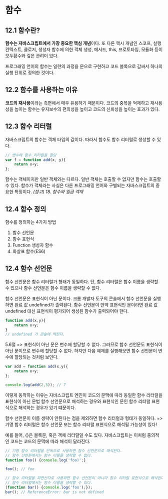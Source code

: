 # 함수
## 12.1 함수란?
**함수는 자바스크립트에서 가장 중요한 핵심 개념**이다. 또 다른 핵시 개념인 스코프, 실행 컨텍스트, 클로저, 생성자 함수에 의한 객체 생성, 메서드, this, 프로토타입, 모듈화 등이 모두홤수와 깊은 관려이 있다.

프로그래밍 언어의 함수는 일련의 과정을 문으로 구현하고 코드 블록으로 감싸서 하나의 실행 단위로 정의한 것이다.

## 12.2 함수를 사용하는 이유
**코드의 재사용**이라는 측면에서 매우 유용하기 때문이다. 코드의 중복을 억제하고 재사용성을 높이는 함수는 유지보수의 편의성을 높이고 코드의 신뢰성을 높이는 효과가 있다.

## 12.3 함수 리터럴
자바스크립트의 함수는 객체 타입의 값이다. 따라서 함수도 함수 리터럴로 생성할 수 있다.
```jsx
// 변수에 함수 리터럴을 할당
var f = function add(x, y){
    return x+y;
};
```
함수는 객체이지만 일반 객체와는 다르다. 일반 객체는 호출할 수 없지만 함수는 호출할 수 있다. 함수가 객체라는 사실은 다른 프로그래밍 언어와 구별되는 자바스크립트의 중요한 특징이다.
*(참고) 18. 함수와 일급 객체*
## 12.4 함수 정의
함수를 정의하는 4가지 방법

1. 함수 선언문
2. 함수 표현식
3. Function 생성자 함수
4. 화살표 함수(ES6)

## 12.4 함수 선언문
함수 선언문은 함수 리터럴가 형태가 동일하다. 단, 함수 리터럴은 함수 이름을 생략할 수 있으나 함수 선언문은 함수 이름을 생략할 수 없다.

함수 선언문은 표현식이 아닌 문이다. 크롬 개발자 도구의 콘솔에서 함수 선언문을 실행하면 완료 값 undefined가 출력된다. 함수 선언문이 만약 표현식인 문이라면 완료 값 undefined 대신 표현식이 평가되어 생성된 함수가 출력돠어야 한다.

```jsx
function add(x,y){
    return x+y;
}
// undefined 가 콘솔에 찍힌다.
```
5.6절 => 표현식이 아닌 문은 변수에 할당할 수 없다. 그러므로 함수 선언문도 표현식이 아닌 문이므로 변수에 할당할 수 없다. 하지만 다음 예제를 실행해보면 함수 선언문이 변수에 할당되는 것처럼 보인다.
```jsx
var add = function add(x,y){
    return x+y;
};

console.log(add(2,5)); // 7
```
이렇게 동작하는 이유는 자바스크립트 엔진이 코드의 문맥에 따라 동일한 함수 리터럴을 표현식이 아닌 문법 함수 선언문으로 해석하는 경우와 표현식인 문인 함수 리터럴 표현식으로 해석하는 경우가 있기 떄문이다. 

함수 선언문이 이름 생략이 안된다는 점을 제외하면 함수 리터럴과 형태가 동일하다. => 기명 함수 리터럴은 함수 선언문 또는 함수 리터럴 표현식으로 해석될 가능성이 있다!

예를 들어, {}은 블록문, 혹은 객체 리터럴일 수도 있다. 자바스크립트는 이처럼 중의적인 코드는 코드의 문맥에 따라 해석이 달라진다. 

```jsx
// 기명 함수 리터럴을 단독으로 사용하면 함수 선언문으로 해석된다.
// 함수 선언문에서는 함수 이름을 생략할 수 없다.
function foo() {console.log('foo)';}

foo(); // foo

// 함수 리터럴을 피연산자로 사용하면 함수 선언문이 아니라 함수 리터럴 표현식으로 해석된다.
// 함수 리터럴에서는 함수 이름을 생략할 수 있다.
(function bar() {console.log('foo');});
bar(); // ReferenceError: bar is not defined
```





